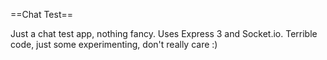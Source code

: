 ==Chat Test==

Just a chat test app, nothing fancy. Uses Express 3 and Socket.io. Terrible code, just some experimenting, don't really care :)